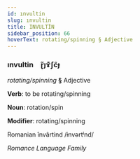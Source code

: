 ```yaml
---
id: ınvultin
slug: ınvultin
title: INVULTİN
sidebar_position: 66
hoverText: rotating/spinning § Adjective
---
```


### ınvultin&emsp;<span kind="abugida">ɽ̃ȷɤ͊ʃc̃ɟ</span>

*rotating/spinning* **§** Adjective

**Verb**: to be rotating/spinning

**Noun**: rotation/spin

**Modifier**: rotating/spinning

Romanian învârtind /ɨnvərtʲnd/

*Romance Language Family*